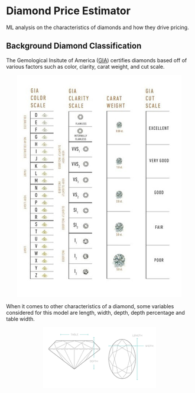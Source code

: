 # Diamond Price Estimator
ML analysis on the characteristics of diamonds and how they drive pricing.

## Background Diamond Classification

The Gemological Insitute of America ([GIA](https://4cs.gia.edu/en-us/diamond-grading-report/)) certifies diamonds based off of various factors such as color, clarity, carat weight, and cut scale.

<p align="center"><img src="https://github.com/Travis-Molnoskey/Final_Project/blob/main/images/GIA-diamond-grading-scale.jpg" alt="GIA Diamond Grading Scale"></p>

When it comes to other characteristics of a diamond, some variables considered for this model are length, width, depth, depth percentage and table width.

<p align="center"><img src="https://github.com/Travis-Molnoskey/Final_Project/blob/main/images/table-depth-length-width.png" alt="Diamond Table, Depth, Length, Width"></p>